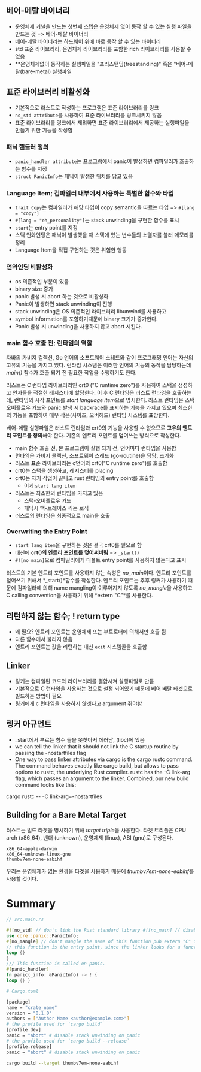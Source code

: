 

## 베어-메탈 바이너리
- 운영체제 커널을 만드는 첫번째 스텝은 운영체제 없이 동작 할 수 있는 실행 파일을 만드는 것 => 베어-메탈 바이너리
- 베어-메탈 바이너리는 하드웨어 위에 바로 동작 할 수 있는 바이너리
- std 표준 라이브러리, 운영체제 라이브러리를 포함한 rich 라이브러리를 사용할 수 없음
- **운영체제없이 동작하는 실행파일을 "프리스탠딩(freestanding)" 혹은 "베어-메탈(bare-metal) 실행파일

## 표준 라이브러리 비활성화
- 기본적으로 러스트로 작성하는 프로그램은 표준 라이브러리를 링크
- `no_std attribute`를 사용하여 표준 라이브러리를 링크시키지 않음
- 표준 라이브러리를 링크에서 제외하면 표준 라이브러리에서 제공하는 실행파일을 만들기 위한 기능을 작성함

### 패닉 핸들러 정의
- `panic_handler attribute`는 프로그램에서 panic이 발생하면 컴파일러가 호출하는 함수를 지정
- `struct PanicInfo`는 패닉이 발생한 위치를 담고 있음

### Language Item; 컴파일러 내부에서 사용하는 특별한 함수와 타입
- `trait Copy`는 컴파일러가 해당 타입이 copy semantic을 따르는 타입 => `#[lang = "copy"]`
- `#[lang = "eh_personality"]`는 stack unwinding을 구현한 함수를 표시
- `start`는 entry point를 지정
- 스택 언와인딩은 패닉이 발생했을 때 스택에 있는 변수들의 소멸자를 불러 메모리를 정리
- Language Item을 직접 구현하는 것은 위험한 행동

### 언와인딩 비활성화
- os 의존적인 부분이 있음
- binary size 증가
- panic 발생 시 abort 하는 것으로 비활성화
- Panic이 발생하면 stack unwinding이 진행
- stack unwinding은 OS 의존적인 라이브러리 libunwind를 사용하고
- symbol information를 포함하기때문에 binary 크기가 증가한다.
- Panic 발생 시 unwinding을 사용하지 않고 abort 시킨다.

### main 함수 호출 전; **런타임**의 역할
자바의 가비지 컬렉션, Go 언어의 소프트웨어 스레드와 같이 프로그래밍 언어는 자신의 고유의 기능을 가지고 있다. 런타임 시스템은 이러한 언어의 기능의 동작을 담당하는데*main()* 함수가 호출 되기 전 필요한 작업을 수행하기도 한다.

러스트는 C 런타임 라이브러리인 crt0 ("C runtime zero")를 사용하여 스택을 생성하고 인자들을 적절한 레지스터에 할당한다. 이 후 C 런타임은 러스트 런타임을 호출하는데, 런타임의 시작 포인트를 *start language item*으로 명시한다. 러스트 런타임은 스택 오버플로우 가드와 panic 발생 시 backrace를 표시하는 기능을 가지고 있으며 최소한의 기능을 포함하여 매우 작은(사이즈, 오버헤드) 런타임 시스템를 표방한다.

베어-메탈 실행파일은 러스트 런타임과 crt0의 기능을 사용할 수 없으므로 **고유의 엔트리 포인트를 정의**해야 한다. 기존의 엔트리 포인트를 덮어쓰는 방식으로 작성한다.
- main 함수 호출 전, 본 프로그램이 실행 되기 전, 언어마다 런타임을 사용함
- 런타임은 가비지 콜렉션, 소프트웨어 스레드 (go-routine)을 담당, 초기화
- 러스트 표준 라이브러리는 c언어의 crt0("C runtime zero")를 호출함
- crt0는 스택을 생성하고, 레지스터를 placing
- crt0는 자기 작업이 끝나고 rust 런타임의 entry point를 호출함
	- 이게 `start lang item`
- 러스트는 최소한의 런타임을 가지고 있음
	- 스택-오버플로우 가드
	- 패닉시 백-트레이스 찍는 로직
- 러스트의 런타임은 최종적으로 main을 호출

### Overwriting the Entry Point
- `start lang item`을 구현하는 것은 결국 crt0를 필요로 함
- 대신에 **crt0의 엔트리 포인트를 덮어써버림** => `_start()`
- `#![no_main]`으로 컴파일러에게 디폴트 entry point를 사용하지 않는다고 표시

러스트의 기본 엔트리 포인트를 사용하지 않는 속성은 *no_main*이다. 엔트리 포인트를 덮어쓰기 위해서 *_start()*함수를 작성한다.
엔트리 포인트는 추후 링커가 사용하기 때문에 컴파일러에 의해 name mangling이 이루어지지 않도록 *no_mangle*을 사용하고 C calling convention을 사용하기 위해 *extern "C"*를 사용한다.

## 리턴하지 않는 함수; ! return type
- 왜 필요? 엔트리 포인트는 운영체제 또는 부트로더에 의해서만 호출 됨
- 다른 함수에서 불리지 않음
- 엔트리 포인트는 값을 리턴하는 대신 `exit` 시스템콜을 호출함

## Linker
- 링커는 컴파일된 코드와 라이브러리를 결합시켜 실행파일로 만듬
- 기본적으로 C 런타임을 사용하는 것으로 설정 되어있기 때문에 베어 베탈 타겟으로 빌드하는 방법이 필요
- 링커에게 c 런타임을 사용하지 않겟다고 argument 줘야함

## 링커 아규먼트
- _start에서 부르는 함수 들을 못찾아서 에러남, (libc)에 있음
- we can tell the linker that it should not link the C startup routine by passing the -nostartfiles flag
- One way to pass linker attributes via cargo is the cargo rustc command. The command behaves exactly like cargo build, but allows to pass options to rustc, the underlying Rust compiler. rustc has the -C link-arg flag, which passes an argument to the linker. Combined, our new build command looks like this:

cargo rustc -- -C link-arg=-nostartfiles


## Building for a Bare Metal Target
러스트는 빌드 타겟을 명시하기 위해 *target triple*을 사용한다.
타겟 트리플은 CPU arch (x86_64), 벤더 (unknown), 운영체제 (linux), ABI (gnu)로 구성된다.
```
x86_64-apple-darwin
x86_64-unknown-linux-gnu
thumbv7em-none-eabihf
```
우리는 운영체제가 없는 환경을 타겟을 사용하기 때문에 *thumbv7em-none-eabihf*를 사용할 것이다.

# Summary
```rust
// src.main.rs

#![no_std] // don't link the Rust standard library #![no_main] // disable all Rust-level entry points
use core::panic::PanicInfo;
#[no_mangle] // don't mangle the name of this function pub extern "C" fn _start() -> ! {
// this function is the entry point, since the linker looks for a function // named `_start` by default
loop {}
}
/// This function is called on panic.
#[panic_handler]
fn panic(_info: &PanicInfo) -> ! {
loop {} }
```

```sh
# Cargo.toml

[package]
name = "crate_name"
version = "0.1.0"
authors = ["Author Name <author@example.com>"]
# the profile used for `cargo build`
[profile.dev]
panic = "abort" # disable stack unwinding on panic
# the profile used for `cargo build --release`
[profile.release]
panic = "abort" # disable stack unwinding on panic
```

```sh
cargo build --target thumbv7em-none-eabihf
```
